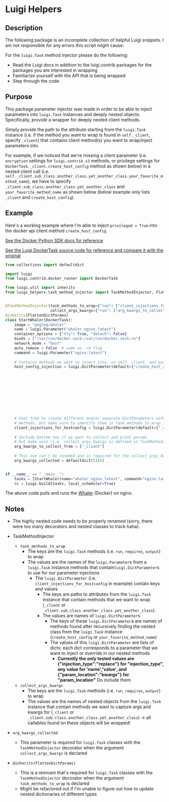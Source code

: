 Luigi Helpers
===

Description
--

The following package is an incomplete collection of helpful Luigi snippets. I am not responsible for any errors this script might cause.

For the `luigi.Task` method injector please do the following:
- Read the Luigi docs in addition to the luigi.contrib packages for the packages you are interested in wrapping
- Familiarize yourself with the API that is being wrapped
- Step through the code 

Purpose
---
This package parameter injector was made in order to be able to inject parameters into `luigi.Task` instances and deeply nested objects. Specifically, provide a wrapper for deeply nested client methods.

Simply provide the path to the attribute starting from the `luigi.Task` instance (i.e. if the method you want to wrap is found in `self._client`, specify `_client`) that contains client method(s) you want to wrap/inject parameters into.

For example, if we noticed that we're missing a client parameter (i.e. `encryption` settings for `luigi.contrib.s3` methods, or privilege settings for `DockerTask._client.create_host_config` method as shown below) in a nested client call (i.e. `self._client.sub_class.another_class.yet_another_class.your_favorite_method_name`), we have to specify `_client.sub_class.another_class.yet_another_class` and `your_favorite_method_name` as shown below (below example only lists `_client` and `create_host_config`).

Example
---
Here's a working example where I'm able to inject `privileged = True` into the docker api client method `create_host_config`

[See the Docker Python SDK docs for reference](https://docker-py.readthedocs.io/en/stable/api.html?#docker.api.container.ContainerApiMixin.create_host_config)

[See the Luigi DockerTask source code for reference and compare it with the original](https://luigi.readthedocs.io/en/stable/_modules/luigi/contrib/docker_runner.html#DockerTask)

```python
from collections import defaultdict

import luigi
from luigi.contrib.docker_runner import DockerTask

from luigi.util import inherits
from luigi_helpers.task_method_injector import TaskMethodInjector, FlattenDictParams


@TaskMethodInjector(task_methods_to_wrap={"run": ["client_injections_for_hostconfig"]},
                    collect_args_kwargs={"run": ["arg_kwargs_to_collect_from"]})
@inherits(FlattenDictParams)
class StartWhaler(DockerTask):
    image = "pegleg/whaler"
    name = luigi.Parameter("whaler_nginx_latest")
    container_options = {"tty": True, "detach": False}
    binds = ["/var/run/docker.sock:/var/run/docker.sock:ro"]
    network_mode = "host"
    auto_remove = False  # same as -rm flag
    command = luigi.Parameter("nginx:latest")
    
    # Contains methods we want to inject into, on self._client, and params we want to use for that method
    host_config_injection = luigi.DictParameter(default={"create_host_config": [{"name": "privileged",
                                                                                 "value": True,
                                                                                 "is_flattened_key": False,
                                                                                 "injection_type": "replace",
                                                                                 "param_location": "kwargs"},
                                                                                {"name": "publish_all_ports",
                                                                                 "value": True,
                                                                                 "is_flattened_key": False,
                                                                                 "injection_type": "replace",
                                                                                 "param_location": "kwargs"}, ]})
    
    # Feel free to create different and/or separate DictParameters with different names for different nested object
    # methods, but make sure to identify them in task_methods_to_wrap in the TaskMethodInjector decorator 
    client_injections_for_hostconfig = luigi.DictParameter(default={"_client": ['host_config_injection']})
    
    # Include bottom two if we want to collect and print params
    # but make sure (i.e. collect_args_kwargs is defined in TaskMethodInjector decorator) 
    arg_kwargs_to_collect_from = ["_client"]
    
    # This one can't be renamed and is required for the collect_args_kwargs in the TaskMethodInjector decorator
    arg_kwargs_collected = defaultdict(list)


if __name__ == "__main__":
    tasks = [StartWhaler(name="whaler_nginx_latest", command="nginx:latest")]
    rc = luigi.build(tasks, local_scheduler=True)
```
The above code pulls and runs the [Whaler](https://github.com/P3GLEG/Whaler) (Docker) on nginx.

Notes
---
- The highly nested code needs to be properly renamed (sorry, there were too many decorators and nested classes to track haha).

- TaskMethodInjector
    - `task_methods_to_wrap`
        - The keys are the `luigi.Task` methods (i.e. `run`, `requires`, `output`) to wrap
        - The values are the names of the `luigi.Parameter`s from a `luigi.Task` instance methods that contain`luigi.DictParameter`s to use for our parameter injections
            - The `luigi.DictParameter` (i.e. `client_injections_for_hostconfig` in example) contain keys and values
                - The keys are paths to attributes from the `luigi.Task` instance that contain methods that we want to wrap (`_client` or `_client.sub_class.another_class.yet_another_class`).
                - The values are names of `luigi.DictParameter`s
                    - The keys of these `luigi.DictParameter`a are names of methods found after recursively finding the nested class from the `luigi.Task` instance (`create_host_config` or `your_favorite_method_name`)
                    - The values of this `luigi.DictParameter` are lists of dicts; each dict corresponds to a parameter that we want to inject or override in our nested methods 
                        - **Currently the only tested values are {"injection_type":"replace"} for "injection_type", any value for 'name','value', and  {"param_location":"kwargs"} for "param_location"** Do include them 
    - `collect_args_kwargs`
        - The keys are the `luigi.Task` methods (i.e. `run`, `requires`, `output`) to wrap
        - The values are the names of nested objects from the `luigi.Task` instance that contain methods we want to capture args and kwargs for (`_client` or `_client.sub_class.another_class.yet_another_class`) -> all callables found on these objects will be wrapped!

- `arg_kwargs_collected`
    - This parameter is required for `luigi.Task` classes with the `TaskMethodInjector` decorator when the argument `collect_args_kwargs` is declared
- `@inherits(FlattenDictParams)`
    - This is a remnant that's required for `luigi.Task` classes with the `TaskMethodInjector` decorator when the argument `task_methods_to_wrap` is declared
    - Might be refactored out if I'm unable to figure out how to update nested dictionaries of different types 
                        